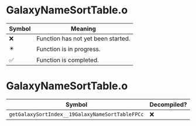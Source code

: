 # GalaxyNameSortTable.o
| Symbol | Meaning 
| ------------- | ------------- 
| :x: | Function has not yet been started. 
| :eight_pointed_black_star: | Function is in progress. 
| :white_check_mark: | Function is completed. 


# GalaxyNameSortTable.o
| Symbol | Decompiled? |
| ------------- | ------------- |
| `getGalaxySortIndex__19GalaxyNameSortTableFPCc` | :x: |
